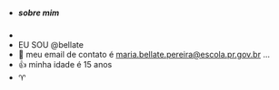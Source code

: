 - ##### sobre mim 
- 
- EU SOU @bellate
- 👀 meu email de contato é maria.bellate.pereira@escola.pr.gov.br ...
- 👍 minha idade é 15 anos
- ♈
